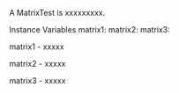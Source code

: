 A MatrixTest is xxxxxxxxx.Instance Variables	matrix1:		<Object>	matrix2:		<Object>	matrix3:		<Object>matrix1	- xxxxxmatrix2	- xxxxxmatrix3	- xxxxx
